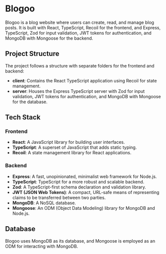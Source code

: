 # Blogoo

Blogoo is a blog website where users can create, read, and manage blog posts. It is built with React, TypeScript, Recoil for the frontend, and Express, TypeScript, Zod for input validation, JWT tokens for authentication, and MongoDB with Mongoose for the backend.

## Project Structure

The project follows a structure with separate folders for the frontend and backend:

- **client**: Contains the React TypeScript application using Recoil for state management.
- **server**: Houses the Express TypeScript server with Zod for input validation, JWT tokens for authentication, and MongoDB with Mongoose for the database.

## Tech Stack

### Frontend
- **React**: A JavaScript library for building user interfaces.
- **TypeScript**: A superset of JavaScript that adds static typing.
- **Recoil**: A state management library for React applications.

### Backend
- **Express**: A fast, unopinionated, minimalist web framework for Node.js.
- **TypeScript**: TypeScript for a more robust and scalable backend.
- **Zod**: A TypeScript-first schema declaration and validation library.
- **JWT (JSON Web Tokens)**: A compact, URL-safe means of representing claims to be transferred between two parties.
- **MongoDB**: A NoSQL database.
- **Mongoose**: An ODM (Object Data Modeling) library for MongoDB and Node.js.

## Database

Blogoo uses MongoDB as its database, and Mongoose is employed as an ODM for interacting with MongoDB.

